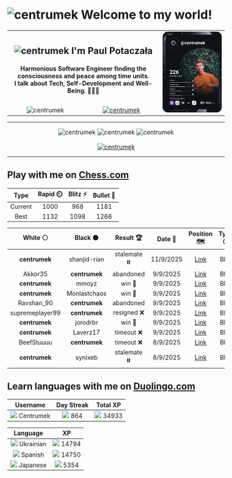 <h1>
  <img
    src="https://emojis.slackmojis.com/emojis/images/1531849430/4246/blob-sunglasses.gif"
    width="30"
    alt="centrumek"
  />
  Welcome to my world!
</h1>

<table>
  <tbody>
    <tr>
      <td align="center" width="70%" colspan="2">
        <h2>
          <img
            src="https://raw.githubusercontent.com/MartinHeinz/MartinHeinz/master/wave.gif"
            width="30px"
            alt="centrumek"
          />
          I'm Paul Potaczała
        </h2>
        <h4>
          Harmonious Software Engineer finding the consciousness and peace among time units.
          <br/>
          I talk about Tech, Self-Development and Well-Being. 🌿🧘🚀
        </h4>
      </td>
      <td width="30%" rowspan="2">
        <a href="https://app.daily.dev/centrumek">
          <img
            src="./devcard.svg"
            alt="centrumek"
          />
        </a>
      </td>
    </tr>
    <tr align="center">
      <td>
        <img
          src="https://komarev.com/ghpvc/?username=centrumek&label=visitors&color=0e75b6&style=flat"
          alt="centrumek"
        >
      </td>
      <td>
        <a href="https://stackoverflow.com/users/14496012/centrumek">
          <img
            src="https://stackoverflow.com/users/flair/14496012.png?theme=dark"
            alt="centrumek"
          >
        </a>
      </td>
    </tr>
  </tbody>
</table>

---
<div align="center">
  <img 
    src="https://github-readme-stats.vercel.app/api?username=centrumek&show_icons=true&count_private=true&theme=dark&hide_border=true&hide=issues,contribs&bg_color=00000000"
    alt="centrumek"
  />
  <img
    src="https://github-readme-stats.vercel.app/api/top-langs/?username=centrumek&layout=compact&hide_border=true&theme=dark&bg_color=00000000&langs_count=6&exclude_repo=air-statistic-app"
    alt="centrumek"
  />
  <img 
    src="https://github-readme-streak-stats.herokuapp.com?user=centrumek&theme=dark&hide_border=true&background=FFFFFF00"
    alt="centrumek"
  />
  <br/>
  <br/>
  <a href="https://www.buymeacoffee.com/centrumek">
    <img
      src="https://cdn.buymeacoffee.com/buttons/v2/default-orange.png"
      height="50"
      width="210"
      alt="centrumek"
    />
  </a>
</div>

---

## Play with me on [Chess.com](https://www.chess.com/member/centrumek)

<div align="center">
<!--START_SECTION:chessStats-->
<!-- Automatically generated with https://github.com/Balastrong/chess-stats-action -->

| Type | Rapid ⏲️ | Blitz ⚡ | Bullet 🔫 |
|:---:|:---:|:---:|:---:|
| Current | 1000 | 968 | 1181 |
| Best | 1132 | 1098 | 1266 |

| White ⚪ | Black ⚫ | Result 🏆 | Date 📅 | Position 🗺️ | Type 🕕 |
|:---:|:---:|:---:|:---:|:---:|:---:|
| **centrumek** | shanjid-rian | stalemate ⏸️ | 11/9/2025 | <a href="http://www.ee.unb.ca/cgi-bin/tervo/fen.pl?select=7k/8/5KQ1/8/8/8/8/8 b - - 5 81">Link</a> | Blitz |
| Akkor35 | **centrumek** | abandoned  | 9/9/2025 | <a href="http://www.ee.unb.ca/cgi-bin/tervo/fen.pl?select=r3kb1B/4qp2/4b2p/pp1pQ2p/2p1PP2/1P5P/P1PP2P1/R3K2R b KQq - 1 21">Link</a> | Blitz |
| **centrumek** | mmoyz | win 🥇 | 9/9/2025 | <a href="http://www.ee.unb.ca/cgi-bin/tervo/fen.pl?select=3r1rk1/6Qp/6p1/1p1p1pP1/qP2pPn1/P3P3/1B4R1/4R1K1 b - - 1 29">Link</a> | Blitz |
| **centrumek** | Monlastchaos | win 🥇 | 9/9/2025 | <a href="http://www.ee.unb.ca/cgi-bin/tervo/fen.pl?select=8/8/8/8/8/5K2/6Q1/7k b - - 10 61">Link</a> | Blitz |
| Ravshan_90 | **centrumek** | abandoned  | 9/9/2025 | <a href="http://www.ee.unb.ca/cgi-bin/tervo/fen.pl?select=8/p1p1k2B/1p1p4/6bp/3P2p1/2P2PP1/PP5P/R4RK1 b - - 0 27">Link</a> | Blitz |
| supremeplayer99 | **centrumek** | resigned ❌ | 9/9/2025 | <a href="http://www.ee.unb.ca/cgi-bin/tervo/fen.pl?select=rnb1kb1r/pp2p3/2pB1p1n/3p3p/3P2pN/P1N1P2P/1PP2PP1/R2QKB1R b KQkq - 0 10">Link</a> | Blitz |
| **centrumek** | jorodrbr | win 🥇 | 9/9/2025 | <a href="http://www.ee.unb.ca/cgi-bin/tervo/fen.pl?select=4R1k1/5p1p/1p4pB/p5P1/PbP4r/1P6/2K5/8 b - - 2 40">Link</a> | Blitz |
| **centrumek** | Laverz17 | timeout ❌ | 9/9/2025 | <a href="http://www.ee.unb.ca/cgi-bin/tervo/fen.pl?select=8/7R/4p1kp/p2q1p1p/P6P/6P1/4QPK1/3r4 w - - 10 47">Link</a> | Blitz |
| BeefStuuuu | **centrumek** | timeout ❌ | 8/9/2025 | <a href="http://www.ee.unb.ca/cgi-bin/tervo/fen.pl?select=3B4/8/8/8/3K4/3Q4/8/2k5 b - - 18 66">Link</a> | Blitz |
| **centrumek** | synixeb | stalemate ⏸️ | 8/9/2025 | <a href="http://www.ee.unb.ca/cgi-bin/tervo/fen.pl?select=4k3/R7/3Q4/8/P7/5p1p/5P1P/5NK1 b - - 18 55">Link</a> | Blitz |

<!--END_SECTION:chessStats-->
</div>

## Learn languages with me on [Duolingo.com](https://www.duolingo.com/profile/Centrumek)

<div align="center">
<!--START_SECTION:duolingoStats-->
<!-- Automatically generated with https://github.com/centrumek/duolingo-readme-stats-->

| Username | Day Streak | Total XP |
|:---:|:---:|:---:|
| <img src="https://raw.githubusercontent.com/centrumek/duolingo-readme-stats/main/assets/duolingo.png" height="12"> Centrumek | <img src="https://raw.githubusercontent.com/centrumek/duolingo-readme-stats/main/assets/streakinactive.svg" height="12"> 864 | <img src="https://raw.githubusercontent.com/centrumek/duolingo-readme-stats/main/assets/xp.svg" height="12"> 34933 |

| Language | XP |
|:---:|:---:|
| <img src="https://raw.githubusercontent.com/centrumek/duolingo-readme-stats/main/assets/langs/ukrainian.svg" height="12"> Ukrainian | <img src="https://raw.githubusercontent.com/centrumek/duolingo-readme-stats/main/assets/xp.svg" height="12"> 14794 |
| <img src="https://raw.githubusercontent.com/centrumek/duolingo-readme-stats/main/assets/langs/spanish.svg" height="12"> Spanish | <img src="https://raw.githubusercontent.com/centrumek/duolingo-readme-stats/main/assets/xp.svg" height="12"> 14750 |
| <img src="https://raw.githubusercontent.com/centrumek/duolingo-readme-stats/main/assets/langs/japanese.svg" height="12"> Japanese | <img src="https://raw.githubusercontent.com/centrumek/duolingo-readme-stats/main/assets/xp.svg" height="12"> 5354 |

<!--END_SECTION:duolingoStats-->
</div>
<!--
**centrumek/centrumek** is a ✨ _special_ ✨ repository because its `README.md` (this file) appears on your GitHub profile.

Here are some ideas to get you started:

- 🔭 I’m currently working on ...
- 🌱 I’m currently learning ...
- 👯 I’m looking to collaborate on ...
- 🤔 I’m looking for help with ...
- 💬 Ask me about ...
- 📫 How to reach me: ...
- 😄 Pronouns: ...
- ⚡ Fun fact: ...
-->
